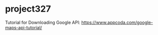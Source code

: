 # project327

Tutorial for Downloading Google API: https://www.appcoda.com/google-maps-api-tutorial/
